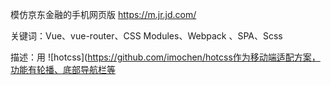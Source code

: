 模仿京东金融的手机网页版  https://m.jr.jd.com/

关键词：Vue、vue-router、CSS Modules、Webpack 、SPA、Scss
   
描述：用 ![hotcss](https://github.com/imochen/hotcss作为移动端适配方案，功能有轮播、底部导航栏等 
 
